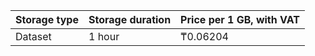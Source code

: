 Storage type| Storage duration | Price per 1 GB, with VAT
--- | --- | ---
Dataset | 1 hour | ₸0.06204